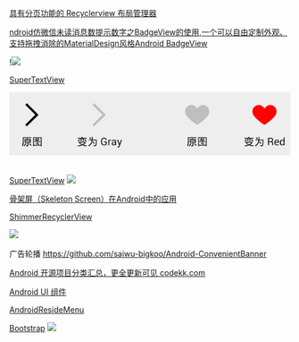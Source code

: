 [具有分页功能的 Recyclerview 布局管理器](https://github.com/GcsSloop/pager-layoutmanager)


[ndroid仿微信未读消息数提示数字之BadgeView的使用,一个可以自由定制外观、支持拖拽消除的MaterialDesign风格Android BadgeView](https://github.com/qstumn/BadgeView)


!![](https://github.com/qstumn/BadgeView/raw/master/demo_gif.gif?raw=true)


[SuperTextView](https://github.com/chenBingX/SuperTextView)

![](https://raw.githubusercontent.com/chenBingX/img/master/stv/%E7%9D%80%E8%89%B2.png)
![]()


[SuperTextView](https://github.com/lygttpod/SuperTextView)
![](https://camo.githubusercontent.com/858932c75508773ecdb50a884804841962a0ddc7/687474703a2f2f6f736e6f65783676662e626b742e636c6f7564646e2e636f6d2f737570657274657874766965772e6a7067)



[骨架屏（Skeleton Screen）在Android中的应用](https://juejin.im/post/5c789a4ce51d457c042d3b31)

[ShimmerRecyclerView](https://github.com/sharish/)

![](https://github.com/sharish/ShimmerRecyclerView/raw/master/screenshots/list_demo.gif)

广告轮播
https://github.com/saiwu-bigkoo/Android-ConvenientBanner


[Android 开源项目分类汇总，更全更新可见 codekk.com](https://github.com/Trinea/android-open-project)

[ Android UI 组件](https://www.oschina.net/project/tag/342/android-ui?lang=0&os=0&sort=view&p=1)

[AndroidResideMenu](https://github.com/SpecialCyCi/AndroidResideMenu)

[Bootstrap](https://github.com/Bearded-Hen/Android-Bootstrap)
![](https://camo.githubusercontent.com/6ea7d3b597c79d38f7678da77976185670aa47bce7985d0da8ac429ccb4d9201/68747470733a2f2f7261772e6769746875622e636f6d2f426561726465642d48656e2f416e64726f69642d426f6f7473747261702f6d61737465722f696d616765732f626f6f7473747261705f627574746f6e2e706e67)

[]()

[]()

[]()

[]()

[]()

[]()


